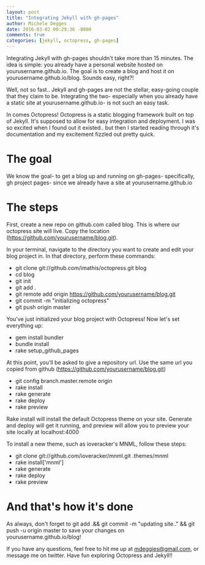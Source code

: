 ```yaml
---
layout: post
title: "Integrating Jekyll with gh-pages"
author: Michele Degges
date: 2016-03-02 00:29:36 -0800
comments: true
categories: [jekyll, octopress, gh-pages]
---
```


Integrating Jekyll with gh-pages shouldn't take more than 15 minutes. The idea is simple: you already have a personal website hosted on yourusername.github.io. The goal is to create a blog and host it on yourusername.github.io/blog. Sounds easy, right?!

Well, not so fast.. Jekyll and gh-pages are not the stellar, easy-going couple that they claim to be. Integrating the two- especially when you already have a static site at yourusername.github.io- is not such an easy task.

In comes Octopress! Octopress is a static blogging framework built on top of Jekyll. It's supposed to allow for easy integration and deployment. I was so excited when I found out it existed.. but then I started reading through it's documentation and my excitement fizzled out pretty quick.

# The goal

We know the goal- to get a blog up and running on gh-pages- specifically, gh project pages- since we already have a site at yourusername.github.io

# The steps

First, create a new repo on github.com called blog. This is where our octopress site will live. Copy the location (https://github.com/yourusername/blog.git).

In your terminal, navigate to the directory you want to create and edit your blog project in. In that directory, perform these commands:  

- git clone git://github.com/imathis/octopress.git blog
- cd blog
- git init
- git add .
- git remote add origin https://github.com/yourusername/blog.git
- git commit -m "initializing octopress"
- git push origin master

You've just initialized your blog project with Octopress! Now let's set everything up:

- gem install bundler
- bundle install
- rake setup_github_pages

At this point, you'll be asked to give a repository url. Use the same url you copied from github (https://github.com/yourusername/blog.git)

- git	config branch.master.remote origin
- rake install
- rake generate
- rake deploy
- rake preview

Rake install will install the default Octopress theme on your site. Generate and deploy will get it running, and preview will allow you to preview your site locally at localhost:4000

To install a new theme, such as ioveracker's MNML, follow these steps:

- git clone git://github.com/ioveracker/mnml.git .themes/mnml
- rake install['mnml']
- rake generate
- rake deploy
- rake preview

# And that's how it's done

As always, don't forget to git add .&& git commit -m "updating site.." && git push -u origin master to save your changes on yourusername.github.io/blog!

If you have any questions, feel free to hit me up at mdeggies@gmail.com, or message me on twitter. Have fun exploring Octopress and Jekyll!!
